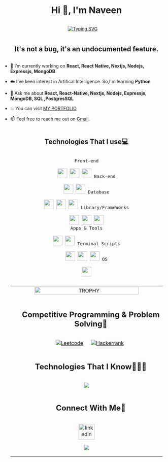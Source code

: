 <div id="user-content-toc">
  <ul align="center">
    <summary><h1 style="display: inline-block">Hi 👋, I'm Naveen</h1></summary>
  </ul>
</div>
<div align="center">
<a href="https://git.io/typing-svg"><img src="https://readme-typing-svg.demolab.com?font=Marcellus&duration=3000&pause=100&color=13B5F7&center=true&random=false&width=435&lines=A+Technologist;Technophile;Web+Developer+;MERN+stack+developer+;Cross+Platform+Developer;Programmer+" alt="Typing SVG" /></a>
</div>
<!--h2 without bottom border-->
<div id="user-content-toc">
  <ul align="center">
    <summary><h2 style="display: inline-block">It's not a bug, it's an undocumented feature.</h2></summary>
  </ul>
</div>
<!--Intro start-->

- 🔭 I’m currently working on **React, React Native, Nextjs, Nodejs, Expressjs, MongoDB**

- ☁️ I've keen interest in Artifical Intelligence. So,I'm learning **Python**

- 💬 Ask me about **React, React-Native, Nextjs, Nodejs, Expressjs, MongoDB, SQL ,PostgresSQL**

- 💥 You can visit [MY PORTFOLIO](https://naveen2070.github.io/portfolio).

- 📫 Feel free to reach me out on [Gmail](mailto:naveenrameshcud@gmail.com).

  <!--Intro end-->
  <div align="center">
   <summary><h2 style="display: inline-block">Technologies That I use💻</h2></summary>
  <p style="display: inline-block;" align="center">
    <kbd>
      <kbd>Front-end</kbd>
      <br>
      <br>
      <img width="30px" src="https://cdn.jsdelivr.net/gh/devicons/devicon/icons/html5/html5-original.svg" /> 
      <img width="30px" src="https://cdn.jsdelivr.net/gh/devicons/devicon/icons/css3/css3-plain.svg" /> 
      <img width="30px" src="https://cdn.jsdelivr.net/gh/devicons/devicon/icons/javascript/javascript-original.svg" />
    </kbd>
    <kbd>
      <kbd>Back-end</kbd>
      <br>
      <br>
      <img width="30px" src="https://cdn.jsdelivr.net/gh/devicons/devicon/icons/nodejs/nodejs-original.svg" />
      <img width="30px"  src="https://cdn.jsdelivr.net/gh/devicons/devicon/icons/express/express-original.svg" />
    </kbd>
      <kbd>
      <kbd>Database</kbd>
      <br>
      <br>
      <img width="30px" src="https://cdn.jsdelivr.net/gh/devicons/devicon/icons/postgresql/postgresql-original-wordmark.svg" />
      <img width="30px" src="https://cdn.jsdelivr.net/gh/devicons/devicon/icons/mongodb/mongodb-original-wordmark.svg" />
          <img width="30px" src="https://cdn.jsdelivr.net/gh/devicons/devicon/icons/firebase/firebase-plain-wordmark.svg" />
    </kbd>
    <kbd>
      <kbd>Library/FrameWorks</kbd>
      <br>
      <br>
      <img width="30px" src="https://cdn.jsdelivr.net/gh/devicons/devicon/icons/bootstrap/bootstrap-original.svg" />
      <img width="30px" src="https://cdn.jsdelivr.net/gh/devicons/devicon/icons/react/react-original.svg" />
      <img width="30px" src="https://cdn.jsdelivr.net/gh/devicons/devicon/icons/materialui/materialui-original.svg" />
    </kbd>
    <br>
    <kbd>
      <kbd>Apps & Tools</kbd>
      <br>
      <br>
      <img width="30px" src="https://cdn.jsdelivr.net/gh/devicons/devicon/icons/vscode/vscode-original.svg" />
      <img width="30px" src="https://cdn.jsdelivr.net/gh/devicons/devicon/icons/figma/figma-original.svg" />
    </kbd>
    <kbd>
      <kbd>Terminal Scripts</kbd>
      <br>
      <br>
      <img width="30px" src="https://cdn.jsdelivr.net/gh/devicons/devicon/icons/python/python-plain.svg" />
      <img width="30px" src="https://cdn.jsdelivr.net/gh/devicons/devicon/icons/bash/bash-original.svg" />
      <img width="30px" src="https://skillicons.dev/icons?i=powershell" />
    </kbd>
    <kbd>
      <kbd>OS</kbd>
      <br>
      <br>
      <img width="30px" src="https://cdn.jsdelivr.net/gh/devicons/devicon/icons/windows8/windows8-original.svg" />
    </kbd>
  </p>
  </div>
  <!--- stats & Trophy (start) -->
  
  <p align="center">
    
    <!--- stats (start) -->
  
  <table align="center">
    
  <tr border="none">
    
  <td width="50%" align="center">
    
  <!--- trophy (start) -->
  <div align=center>
    
    <a href="https://github.com/ryo-ma/github-profile-trophy" title="Go to Source">
        <img align="center" width=84% src="https://github-profile-trophy.vercel.app/?username=Naveen2070&theme=radical&row=1&column=7&margin-h=15&margin-w=5&no-bg=true" alt="TROPHY" />
      </a>
      
  </div>
    
  <!--- trophy (start) -->
  <!--- stats (end) -->
  <!--h1 without bottom border-->
  <div id="user-content-toc">
    <ul align="center">
      <summary><h2 style="display: inline-block">Competitive Programming & Problem Solving🧮</h2></summary>
    </ul>
  </div>
  <p align="center">
    &emsp;
      <a href="https://www.hackerrank.com/profile/naveenrameshcud"><img alt = "Leetcode" src="https://img.shields.io/badge/leetcode%20-%23FFA116.svg?style=plastic&logo=leetcode&logoColor=black" /></a>
    &emsp;
      <a href="https://leetcode.com/naveenrameshcud/"><img alt = "Hackerrank" src="https://img.shields.io/badge/hackerrank-%232EC866.svg?style=plastic&logo=hackerrank&logoColor=white" /></a>
  </p>
  <div id="user-content-toc">
    <ul align="center">
      <summary><h2 style="display: inline-block">Technologies That I Know👨🏻‍💻</h2></summary>
    </ul>
  </div>
  <!--tech stack icons-->
  <p align="center">
    <a href="https://skillicons.dev">
      <img src="https://skillicons.dev/icons?i=git,bootstrap,c,cpp,css,discord,express,figma,firebase,github,html,java,js,md,materialui,mongodb,mysql,nextjs,nodejs,postman,py,react,redux,ts,vscode,arduino,babel,bash,flask,postgres,powershell,tensorflow,&perline=14" />
    </a>
  </p>
  <!-- Connect with me -->
  <!--h2 without bottom border-->
  <div id="user-content-toc">
    <ul align="center">
      <summary><h2 style="display: inline-block">Connect With Me🤝</h2></summary>
    </ul>
  </div>
  <!--icons and links-->
  <p align="center">
  <a href="https://www.linkedin.com/in/naveen-r-550713204/" target="blank"><img align="center" src="https://user-images.githubusercontent.com/88904952/234979284-68c11d7f-1acc-4f0c-ac78-044e1037d7b0.png" alt="linkedin" height="50" width="50" /></a>
  </p>
  <!--profile visit count-->
  <div align="center">

  [![](https://visitcount.itsvg.in/api?id=Naveen2070&icon=3&color=6)](https://visitcount.itsvg.in)

  </div>
